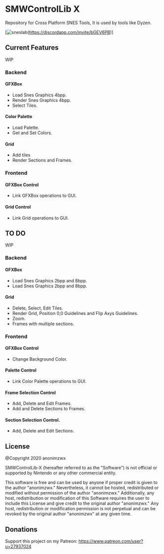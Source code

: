 # SMWControlLib X
 
Repository for Cross Platform SNES Tools, It is used by tools like Dyzen.

[![sneslab](https://img.shields.io/static/v1?label=sneslab&message=discord&color=blue)(https://discordapp.com/invite/bGEV6PB)]

## Current Features

WIP

### Backend

#### GFXBox
* Load Snes Graphics 4bpp.
* Render Snes Graphics 4bpp.
* Select Tiles.

#### Color Palette
* Load Palette.
* Get and Set Colors.

#### Grid
* Add tiles
* Render Sections and Frames.

### Frontend

#### GFXBox Control
* Link GFXBox operations to GUI.

#### Grid Control
* Link Grid operations to GUI.

## TO DO

WIP

### Backend

#### GFXBox
* Load Snes Graphics 2bpp and 8bpp.
* Load Snes Graphics 2bpp and 8bpp.

#### Grid
* Delete, Select, Edit Tiles.
* Render Grid, Position 0,0 Guidelines and Flip Axys Guidelines.
* Zoom.
* Frames with multiple sections.

### Frontend

#### GFXBox Control
* Change Background Color.

#### Palette Control
* Link Color Palette operations to GUI.

#### Frame Selection Control
* Add, Delete and Edit Frames.
* Add and Delete Sections to Frames.

#### Section Selection Control.
* Add, Delete and Edit Sections.

## License
@Copyright 2020 anonimzwx

SMWControlLib-X (hereafter referred to as the "Software") is not official or supported by Nintendo or any other commercial entity.

This software is free and can be used by anyone if proper credit is given to the author "anonimzwx." Nevertheless, it cannot be hosted, redistributed or modified without permission of the author "anonimzwx." Additionally, any host, redistribution or modification of this Software requires the user to include this License and give credit to the original author "anonimzwx."
Any host, redistribution or modification permission is not perpetual and can be revoked by the original author "anonimzwx" at any given time.

## Donations
Support this project on my Patreon: https://www.patreon.com/user?u=27937024
